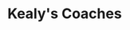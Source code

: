 ---
title: "Kealy's Coaches"
address: "Kanturk Co Cork Co. Cork"
tel: "(029)79016"
county: "Cork"
category: "Driving Ranges"
type: "Content"
lat: "52.10821966"
lng: "-9.113381736"
---